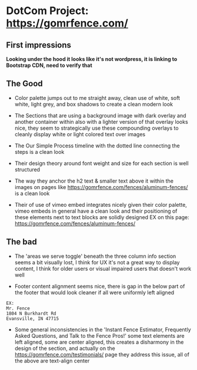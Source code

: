 # DotCom Project: https://gomrfence.com/

## First impressions

**Looking under the hood it looks like it's not wordpress, it is linking to Bootstrap CDN, need to verify that**

## The Good

- Color palette jumps out to me straight away, clean use of white, soft white, light grey, and box shadows to create a clean modern look

- The Sections that are using a background image with dark overlay and another container within also with a lighter version of that overlay looks nice, they seem to strategically use these compounding overlays to cleanly display white or light colored text over images

- The Our Simple Process timeline with the dotted line connecting the steps is a clean look

- Their design theory around font weight and size for each section is well structured

- The way they anchor the h2 text & smaller text above it within the images on pages like https://gomrfence.com/fences/aluminum-fences/
  is a clean look

- Their of use of vimeo embed integrates nicely given their color palette, vimeo embeds in general have a clean look and their positioning of these elements next to text blocks are solidly designed EX on this page: https://gomrfence.com/fences/aluminum-fences/

## The bad

- The 'areas we serve toggle' beneath the three column info section seems a bit visually lost, I think for UX it's not a great way to display content, I think for older users or visual impaired users that doesn't work well

- Footer content alignment seems nice, there is gap in the below part of the footer that would look cleaner if all were uniformly left aligned

```
EX:
Mr. Fence
1804 N Burkhardt Rd
Evansville, IN 47715
```

- Some general inconsistencies in the 'Instant Fence Estimator, Frequently Asked Questions, and Talk to the Fence Pros!' some text elements are left aligned, some are center aligned, this creates a disharmony in the design of the section, and actually on the https://gomrfence.com/testimonials/ page they address this issue, all of the above are text-align center
